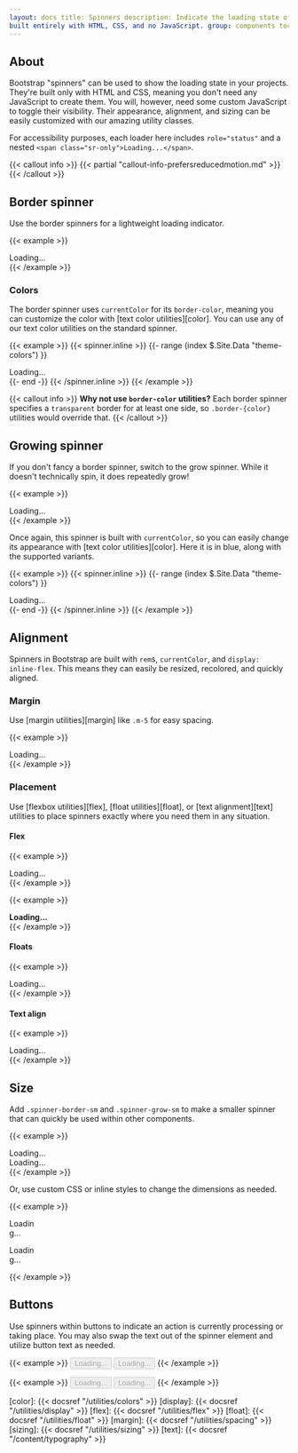 ```yaml
---
layout: docs title: Spinners description: Indicate the loading state of a component or page with Bootstrap spinners,
built entirely with HTML, CSS, and no JavaScript. group: components toc: true
---
```


## About

Bootstrap "spinners" can be used to show the loading state in your projects. They're built only with HTML and CSS,
meaning you don't need any JavaScript to create them. You will, however, need some custom JavaScript to toggle their
visibility. Their appearance, alignment, and sizing can be easily customized with our amazing utility classes.

For accessibility purposes, each loader here includes `role="status"` and a
nested `<span class="sr-only">Loading...</span>`.

{{< callout info >}} {{< partial "callout-info-prefersreducedmotion.md" >}} {{< /callout >}}

## Border spinner

Use the border spinners for a lightweight loading indicator.

{{< example >}}
<div class="spinner-border" role="status">
  <span class="sr-only">Loading...</span>
</div>
{{< /example >}}

### Colors

The border spinner uses `currentColor` for its `border-color`, meaning you can customize the color
with [text color utilities][color]. You can use any of our text color utilities on the standard spinner.

{{< example >}} {{< spinner.inline >}} {{- range (index $.Site.Data "theme-colors") }}
<div class="spinner-border text-{{ .name }}" role="status">
  <span class="sr-only">Loading...</span>
</div>
{{- end -}}
{{< /spinner.inline >}}
{{< /example >}}

{{< callout info >}}
**Why not use `border-color` utilities?** Each border spinner specifies a `transparent` border for at least one side,
so `.border-{color}` utilities would override that. {{< /callout >}}

## Growing spinner

If you don't fancy a border spinner, switch to the grow spinner. While it doesn't technically spin, it does repeatedly
grow!

{{< example >}}
<div class="spinner-grow" role="status">
  <span class="sr-only">Loading...</span>
</div>
{{< /example >}}

Once again, this spinner is built with `currentColor`, so you can easily change its appearance
with [text color utilities][color]. Here it is in blue, along with the supported variants.

{{< example >}} {{< spinner.inline >}} {{- range (index $.Site.Data "theme-colors") }}
<div class="spinner-grow text-{{ .name }}" role="status">
  <span class="sr-only">Loading...</span>
</div>
{{- end -}}
{{< /spinner.inline >}}
{{< /example >}}

## Alignment

Spinners in Bootstrap are built with `rem`s, `currentColor`, and `display: inline-flex`. This means they can easily be
resized, recolored, and quickly aligned.

### Margin

Use [margin utilities][margin] like `.m-5` for easy spacing.

{{< example >}}
<div class="spinner-border m-5" role="status">
  <span class="sr-only">Loading...</span>
</div>
{{< /example >}}

### Placement

Use [flexbox utilities][flex], [float utilities][float], or [text alignment][text] utilities to place spinners exactly
where you need them in any situation.

#### Flex

{{< example >}}
<div class="d-flex justify-content-center">
  <div class="spinner-border" role="status">
    <span class="sr-only">Loading...</span>
  </div>
</div>
{{< /example >}}

{{< example >}}
<div class="d-flex align-items-center">
  <strong>Loading...</strong>
  <div class="spinner-border ml-auto" role="status" aria-hidden="true"></div>
</div>
{{< /example >}}

#### Floats

{{< example >}}
<div class="clearfix">
  <div class="spinner-border float-right" role="status">
    <span class="sr-only">Loading...</span>
  </div>
</div>
{{< /example >}}

#### Text align

{{< example >}}
<div class="text-center">
  <div class="spinner-border" role="status">
    <span class="sr-only">Loading...</span>
  </div>
</div>
{{< /example >}}

## Size

Add `.spinner-border-sm` and `.spinner-grow-sm` to make a smaller spinner that can quickly be used within other
components.

{{< example >}}
<div class="spinner-border spinner-border-sm" role="status">
  <span class="sr-only">Loading...</span>
</div>
<div class="spinner-grow spinner-grow-sm" role="status">
  <span class="sr-only">Loading...</span>
</div>
{{< /example >}}

Or, use custom CSS or inline styles to change the dimensions as needed.

{{< example >}}
<div class="spinner-border" style="width: 3rem; height: 3rem;" role="status">
  <span class="sr-only">Loading...</span>
</div>
<div class="spinner-grow" style="width: 3rem; height: 3rem;" role="status">
  <span class="sr-only">Loading...</span>
</div>
{{< /example >}}

## Buttons

Use spinners within buttons to indicate an action is currently processing or taking place. You may also swap the text
out of the spinner element and utilize button text as needed.

{{< example >}}
<button class="btn btn-primary" type="button" disabled>
<span class="spinner-border spinner-border-sm" role="status" aria-hidden="true"></span>
<span class="sr-only">Loading...</span>
</button>
<button class="btn btn-primary" type="button" disabled>
<span class="spinner-border spinner-border-sm" role="status" aria-hidden="true"></span>
Loading...
</button>
{{< /example >}}

{{< example >}}
<button class="btn btn-primary" type="button" disabled>
<span class="spinner-grow spinner-grow-sm" role="status" aria-hidden="true"></span>
<span class="sr-only">Loading...</span>
</button>
<button class="btn btn-primary" type="button" disabled>
<span class="spinner-grow spinner-grow-sm" role="status" aria-hidden="true"></span>
Loading...
</button>
{{< /example >}}

[color]:   {{< docsref "/utilities/colors" >}}
[display]: {{< docsref "/utilities/display" >}}
[flex]:    {{< docsref "/utilities/flex" >}}
[float]:   {{< docsref "/utilities/float" >}}
[margin]:  {{< docsref "/utilities/spacing" >}}
[sizing]:  {{< docsref "/utilities/sizing" >}}
[text]:    {{< docsref "/content/typography" >}}
